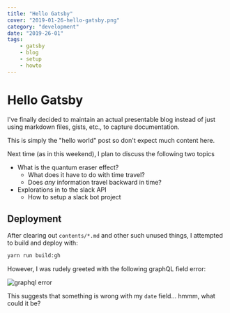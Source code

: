```yaml
---
title: "Hello Gatsby"
cover: "2019-01-26-hello-gatsby.png"
category: "development"
date: "2019-26-01"
tags:
    - gatsby
    - blog
    - setup
    - howto
---
```


# Hello Gatsby

I've finally decided to maintain an actual presentable blog instead of just using markdown files, gists, etc., to capture documentation.

This is simply the "hello world" post so don't expect much content here.

Next time (as in this weekend), I plan to discuss the following two topics

- What is the quantum eraser effect?
  - What does it have to do with time travel?
  - Does *any* information travel backward in time?
- Explorations in to the slack API
  - How to setup a slack bot project

## Deployment

After clearing out `contents/*.md` and other such unused things, I attempted to build and deploy with:

```sh
yarn run build:gh
```

However, I was rudely greeted with the following graphQL field error:

![graphql error](2019-26-01/deploy-error.png)

This suggests that something is wrong with my `date` field... hmmm, what could it be?
